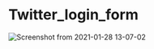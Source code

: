 # Twitter_login_form

![Screenshot from 2021-01-28 13-07-02](https://user-images.githubusercontent.com/44047478/106111678-5975f200-6172-11eb-87ae-3322ad6432ba.png)

